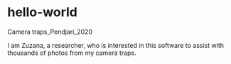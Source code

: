 # hello-world
Camera traps_Pendjari_2020

I am Zuzana, a researcher, who is interested in this software to assist with thousands of photos from my camera traps.
